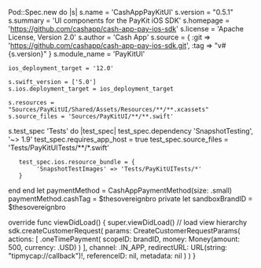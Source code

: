 Pod::Spec.new do |s|
    s.name         = 'CashAppPayKitUI'
    s.version      = "0.5.1"
    s.summary      = 'UI components for the PayKit iOS SDK'
    s.homepage     = 'https://github.com/cashapp/cash-app-pay-ios-sdk'
    s.license      = 'Apache License, Version 2.0'
    s.author       = 'Cash App'
    s.source       = { :git => 'https://github.com/cashapp/cash-app-pay-ios-sdk.git', :tag => "v#{s.version}" }
    s.module_name = 'PayKitUI'

    ios_deployment_target = '12.0'

    s.swift_version = ['5.0']
    s.ios.deployment_target = ios_deployment_target

    s.resources = "Sources/PayKitUI/Shared/Assets/Resources/**/**.xcassets"
    s.source_files = 'Sources/PayKitUI/**/**.swift'

   s.test_spec 'Tests' do |test_spec|
       test_spec.dependency 'SnapshotTesting', '~> 1.9'
       test_spec.requires_app_host = true
       test_spec.source_files = 'Tests/PayKitUITests/**/*.swift'

       test_spec.ios.resource_bundle = {
            'SnapshotTestImages' => 'Tests/PayKitUITests/*'
       }
   end
end
let paymentMethod = CashAppPaymentMethod(size: .small)
paymentMethod.cashTag = $thesovereignbro
private let sandboxBrandID = $thesovereignbro

override func viewDidLoad() {
    super.viewDidLoad()
    // load view hierarchy
    sdk.createCustomerRequest(
        params: CreateCustomerRequestParams(
            actions: [
                .oneTimePayment(
                    scopeID: brandID,
                    money: Money(amount: 500, currency: .USD)
                )
            ],
            channel: .IN_APP,
            redirectURL: URL(string: "tipmycap://callback")!,
            referenceID: nil,
            metadata: nil
        )
    )
}
